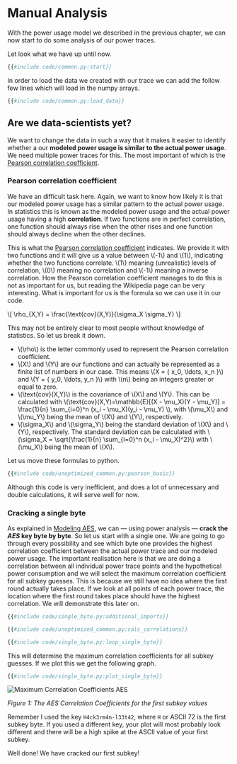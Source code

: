 # Manual Analysis

With the power usage model we described in the previous chapter, we can now
start to do some analysis of our power traces.

Let look what we have up until now.

```python
{{#include code/common.py:start}}
```

In order to load the data we created with our trace we can add the follow few
lines which will load in the numpy arrays.

```python
{{#include code/common.py:load_data}}
```

## Are we data-scientists yet?

We want to change the data in such a way that it makes it easier to identify
whether a our __modeled power usage is similar to the actual power usage__. We
need multiple power traces for this. The most important of which is the [Pearson
correlation coefficient](https://en.wikipedia.org/wiki/Pearson_correlation_coefficient).

### Pearson correlation coefficient

We have an difficult task here. Again, we want to know how likely it is that our
modeled power usage has a similar pattern to the actual power usage. In
statistics this is known as the modeled power usage and the actual power usage
having a high __correlation__. If two functions are in perfect correlation,
one function should always rise when the other rises and one function
should always decline when the other declines.

This is what the [Pearson correlation
coefficient](https://en.wikipedia.org/wiki/Pearson_correlation_coefficient)
indicates. We provide it with two functions and it will give us a value between
\\(-1\\) and \\(1\\), indicating whether the two functions correlate. \\(1\\)
meaning (unrealistic) levels of correlation, \\(0\\) meaning no correlation and
\\(-1\\) meaning a inverse correlation. How the Pearson correlation coefficient
manages to do this is not as important for us, but reading the Wikipedia page
can be very interesting. What is important for us is the formula so we can use
it in our code.

\\[
\rho_{X,Y} = \frac{\text{cov}(X,Y)}{\sigma_X \sigma_Y}
\\]

This may not be entirely clear to most people without knowledge of
statistics. So let us break it down.

- \\(\rho\\) is the letter commonly used to represent the Pearson correlation
  coefficient.
- \\(X\\) and \\(Y\\) are our functions and can actually be represented as a
  finite list of numbers in our case. This means \\(X = { x_0, \ldots, x_n }\\) and
  \\(Y = { y_0, \ldots, y_n }\\) with \\(n\\) being an integers greater or
  equal to zero.
- \\(\text{cov}(X,Y)\\) is the covariance of \\(X\\) and \\(Y\\). This can be
  calculated with \\(\text{cov}(X,Y)=\mathbb{E}[(X - \mu_X)(Y - \mu_Y)] =
  \frac{1}{n} \sum_{i=0}^n (x_i - \mu_X)(y_i - \mu_Y) \\), with
  \\(\mu_X\\) and \\(\mu_Y\\) being the mean of \\(X\\) and \\(Y\\),
  respectively.
- \\(\sigma_X\\) and \\(\sigma_Y\\) being the standard deviation of \\(X\\) and
  \\(Y\\), respectively. The standard deviation can be calculated with
  \\(\sigma_X = \sqrt{\frac{1}{n} \sum_{i=0}^n (x_i - \mu_X)^2}\\) with
  \\(\mu_X\\) being the mean of \\(X\\).

Let us move these formulas to python.

```python
{{#include code/unoptimized_common.py:pearson_basic}}
```

Although this code is very inefficient, and does a lot of unnecessary and double
calculations, it will serve well for now.

### Cracking a single byte

As explained in [Modeling AES](./modeling.md), we can — using power analysis —
__crack the _AES_ key byte by byte__. So let us start with a single one. We are
going to go through every possibility and see which byte one provides the
highest correlation coefficient between the actual power trace and our modeled
power usage. The important realisation here is that we are doing a correlation
between all individual power trace points and the hypothetical power
consumption and we will select the maximum correlation coefficient for all
subkey guesses. This is because we still have no idea where the first round
actually takes place. If we look at all points of each power trace, the location
where the first round takes place should have the highest correlation. We will
demonstrate this later on.

```python
{{#include code/single_byte.py:additional_imports}}

{{#include code/unoptimized_common.py:calc_correlations}}

{{#include code/single_byte.py:loop_single_byte}}
```

This will determine the maximum correlation coefficients for all subkey guesses.
If we plot this we get the following graph.

```python
{{#include code/single_byte.py:plot_single_byte}}
```

![Maximum Correlation Coefficients
AES](../assets/aes_max_correlation_coefficients.png)

_Figure 1: The AES Correlation Coefficients for the first subkey values_

Remember I used the key `H4ck3rm4n-l33t42`, where `H` or ASCII 72 is the first
subkey byte. If you used a different key, your plot will most probably look
different and there will be a high spike at the ASCII value of your first
subkey.

Well done! We have cracked our first subkey!
